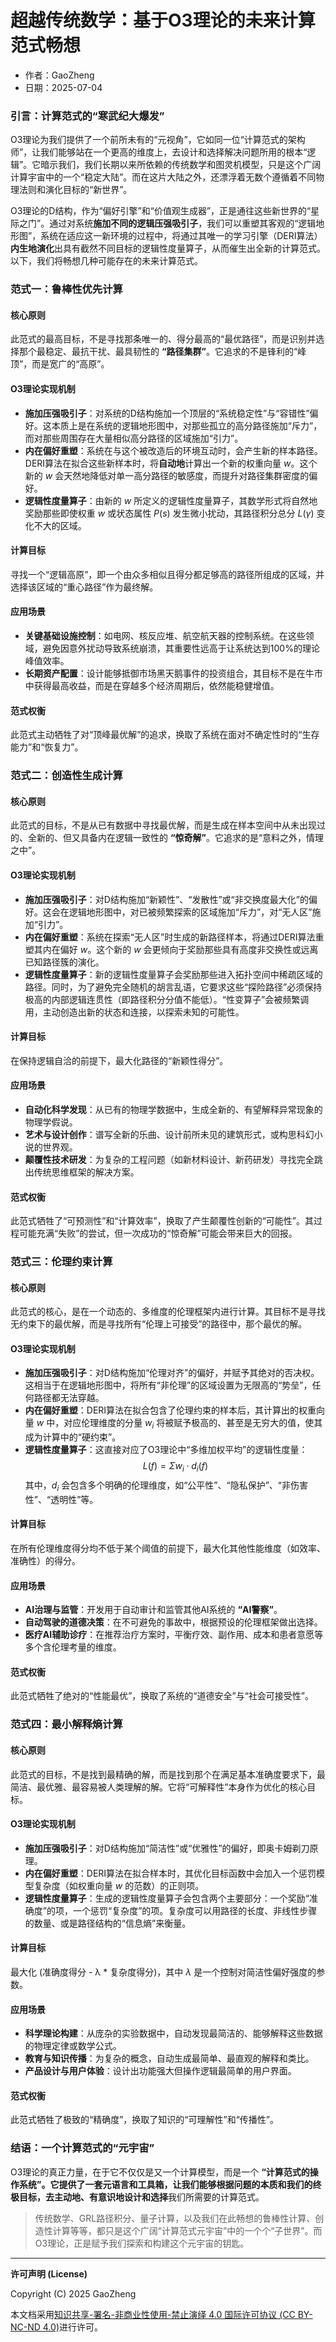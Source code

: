# **超越传统数学：基于O3理论的未来计算范式畅想**

- 作者：GaoZheng
- 日期：2025-07-04

### 引言：计算范式的“寒武纪大爆发”

O3理论为我们提供了一个前所未有的“元视角”，它如同一位“计算范式的架构师”，让我们能够站在一个更高的维度上，去设计和选择解决问题所用的根本“逻辑”。它暗示我们，我们长期以来所依赖的传统数学和图灵机模型，只是这个广阔计算宇宙中的一个“稳定大陆”。而在这片大陆之外，还漂浮着无数个遵循着不同物理法则和演化目标的“新世界”。

O3理论的D结构，作为“偏好引擎”和“价值观生成器”，正是通往这些新世界的“星际之门”。通过对系统**施加不同的逻辑压强吸引子**，我们可以重塑其客观的“逻辑地形图”，系统在适应这一新环境的过程中，将通过其唯一的学习引擎（DERI算法）**内生地演化**出具有截然不同目标的逻辑性度量算子，从而催生出全新的计算范式。以下，我们将畅想几种可能存在的未来计算范式。

### 范式一：鲁棒性优先计算

#### 核心原则
此范式的最高目标，不是寻找那条唯一的、得分最高的“最优路径”，而是识别并选择那个最稳定、最抗干扰、最具韧性的 **“路径集群”**。它追求的不是锋利的“峰顶”，而是宽广的“高原”。

#### O3理论实现机制
*   **施加压强吸引子**：对系统的D结构施加一个顶层的“系统稳定性”与“容错性”偏好。这本质上是在系统的逻辑地形图中，对那些孤立的高分路径施加“斥力”，而对那些周围存在大量相似高分路径的区域施加“引力”。
*   **内在偏好重塑**：系统在与这个被改造后的环境互动时，会产生新的样本路径。DERI算法在拟合这些新样本时，将**自动地**计算出一个新的权重向量 $w$。这个新的 $w$ 会天然地降低对单一高分路径的敏感度，而提升对路径集群密度的偏好。
*   **逻辑性度量算子**：由新的 $w$ 所定义的逻辑性度量算子，其数学形式将自然地奖励那些即使权重 $w$ 或状态属性 $P(s)$ 发生微小扰动，其路径积分总分 $L(\gamma)$ 变化不大的区域。

#### 计算目标
寻找一个“逻辑高原”，即一个由众多相似且得分都足够高的路径所组成的区域，并选择该区域的“重心路径”作为最终解。

#### 应用场景
*   **关键基础设施控制**：如电网、核反应堆、航空航天器的控制系统。在这些领域，避免因意外扰动导致系统崩溃，其重要性远高于让系统达到100%的理论峰值效率。
*   **长期资产配置**：设计能够抵御市场黑天鹅事件的投资组合，其目标不是在牛市中获得最高收益，而是在穿越多个经济周期后，依然能稳健增值。

#### 范式权衡
此范式主动牺牲了对“顶峰最优解”的追求，换取了系统在面对不确定性时的“生存能力”和“恢复力”。

### 范式二：创造性生成计算

#### 核心原则
此范式的目标，不是从已有数据中寻找最优解，而是生成在样本空间中从未出现过的、全新的、但又具备内在逻辑一致性的 **“惊奇解”**。它追求的是“意料之外，情理之中”。

#### O3理论实现机制
*   **施加压强吸引子**：对D结构施加“新颖性”、“发散性”或“非交换度最大化”的偏好。这会在逻辑地形图中，对已被频繁探索的区域施加“斥力”，对“无人区”施加“引力”。
*   **内在偏好重塑**：系统在探索“无人区”时生成的新路径样本，将通过DERI算法重塑其内在偏好 $w$。这个新的 $w$ 会更倾向于奖励那些具有高度非交换性或远离已知路径簇的演化。
*   **逻辑性度量算子**：新的逻辑性度量算子会奖励那些进入拓扑空间中稀疏区域的路径。同时，为了避免完全随机的胡言乱语，它要求这些“探险路径”必须保持极高的内部逻辑连贯性（即路径积分分值不能低）。“性变算子”会被频繁调用，主动创造出新的状态和连接，以探索未知的可能性。

#### 计算目标
在保持逻辑自洽的前提下，最大化路径的“新颖性得分”。

#### 应用场景
*   **自动化科学发现**：从已有的物理学数据中，生成全新的、有望解释异常现象的物理学假说。
*   **艺术与设计创作**：谱写全新的乐曲、设计前所未见的建筑形式，或构思科幻小说的世界观。
*   **颠覆性技术研发**：为复杂的工程问题（如新材料设计、新药研发）寻找完全跳出传统思维框架的解决方案。

#### 范式权衡
此范式牺牲了“可预测性”和“计算效率”，换取了产生颠覆性创新的“可能性”。其过程可能充满“失败”的尝试，但一次成功的“惊奇解”可能会带来巨大的回报。

### 范式三：伦理约束计算

#### 核心原则
此范式的核心，是在一个动态的、多维度的伦理框架内进行计算。其目标不是寻找无约束下的最优解，而是寻找所有“伦理上可接受”的路径中，那个最优的解。

#### O3理论实现机制
*   **施加压强吸引子**：对D结构施加“伦理对齐”的偏好，并赋予其绝对的否决权。这相当于在逻辑地形图中，将所有“非伦理”的区域设置为无限高的“势垒”，任何路径都无法穿越。
*   **内在偏好重塑**：DERI算法在拟合包含了伦理约束的样本后，其计算出的权重向量 $w$ 中，对应伦理维度的分量 $w_i$ 将被赋予极高的、甚至是无穷大的值，使其成为计算中的“硬约束”。
*   **逻辑性度量算子**：这直接对应了O3理论中“多维加权平均”的逻辑性度量： $$L(f) = \Sigma w_i \cdot d_i(f)$$其中，$d_i$ 会包含多个明确的伦理维度，如“公平性”、“隐私保护”、“非伤害性”、“透明性”等。

#### 计算目标
在所有伦理维度得分均不低于某个阈值的前提下，最大化其他性能维度（如效率、准确性）的得分。

#### 应用场景
*   **AI治理与监管**：开发用于自动审计和监管其他AI系统的 **“AI警察”**。
*   **自动驾驶的道德决策**：在不可避免的事故中，根据预设的伦理框架做出选择。
*   **医疗AI辅助诊疗**：在推荐治疗方案时，平衡疗效、副作用、成本和患者意愿等多个含伦理考量的维度。

#### 范式权衡
此范式牺牲了绝对的“性能最优”，换取了系统的“道德安全”与“社会可接受性”。

### 范式四：最小解释熵计算

#### 核心原则
此范式的目标，不是找到最精确的解，而是找到那个在满足基本准确度要求下，最简洁、最优雅、最容易被人类理解的解。它将“可解释性”本身作为优化的核心目标。

#### O3理论实现机制
*   **施加压强吸引子**：对D结构施加“简洁性”或“优雅性”的偏好，即奥卡姆剃刀原理。
*   **内在偏好重塑**：DERI算法在拟合样本时，其优化目标函数中会加入一个惩罚模型复杂度（如权重向量 $w$ 的范数）的正则项。
*   **逻辑性度量算子**：生成的逻辑性度量算子会包含两个主要部分：一个奖励“准确度”的项，一个惩罚“复杂度”的项。复杂度可以用路径的长度、非线性步骤的数量、或是路径结构的“信息熵”来衡量。

#### 计算目标
最大化 (准确度得分 - λ * 复杂度得分)，其中 $\lambda$ 是一个控制对简洁性偏好强度的参数。

#### 应用场景
*   **科学理论构建**：从庞杂的实验数据中，自动发现最简洁的、能够解释这些数据的物理定律或数学公式。
*   **教育与知识传播**：为复杂的概念，自动生成最简单、最直观的解释和类比。
*   **产品设计与用户体验**：设计出功能强大但操作逻辑最简单的用户界面。

#### 范式权衡
此范式牺牲了极致的“精确度”，换取了知识的“可理解性”和“传播性”。

### 结语：一个计算范式的“元宇宙”

O3理论的真正力量，在于它不仅仅是又一个计算模型，而是一个 **“计算范式的操作系统”。它提供了一套元语言和工具箱，让我们能够根据问题的本质和我们的终极目标，去主动地、有意识地设计和选择**我们所需要的计算范式。

> 传统数学、GRL路径积分、量子计算，以及我们在此畅想的鲁棒性计算、创造性计算等等，都只是这个广阔“计算范式元宇宙”中的一个个“子世界”。而O3理论，正是赋予我们探索和构建这个元宇宙的钥匙。

---

**许可声明 (License)**

Copyright (C) 2025 GaoZheng 

本文档采用[知识共享-署名-非商业性使用-禁止演绎 4.0 国际许可协议 (CC BY-NC-ND 4.0)](https://creativecommons.org/licenses/by-nc-nd/4.0/deed.zh-Hans)进行许可。
